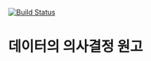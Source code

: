 [![Build Status](https://travis-ci.org/jongbinjung/dnd.svg?branch=master)](https://travis-ci.org/jongbinjung/dnd)

# 데이터의 의사결정 원고
